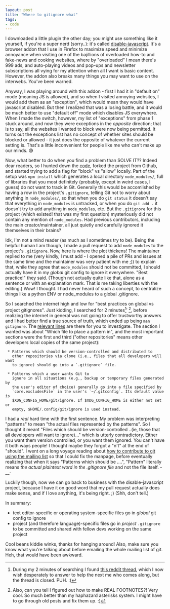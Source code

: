 ```yaml
---
layout: post
title: "Where to gitignore what"
tags:
- code
---
```


I downloaded a little plugin the other day; you might use something like it yourself, if you're a super nerd (sorry..): it's called [disable-javascript](https://github.com/dpacassi/disable-javascript). It's a browser addon that I use in Firefox to maximize speed and minimize annoyance when visiting one of the bajillions of overloaded how-to and fake-news and cooking websites, where by "overloaded" I mean there's 999 ads, and auto-playing videos and pop-ups and newsletter subscriptions all vying for my attention when all I want is basic content. <!--more--> However, the addon also breaks many things you may want to use on the interwebs. You've been warned.

Anyway, I was playing around with this addon - first I had it in "default on" mode (meaning JS is allowed), and so when I visited annoying websites, I would add them as an "exception", which would mean they would have javascript disabled. But then I realized that was a losing battle, and it would be much better to use "default off" mode which disables JS everywhere. When I made the switch, however, my list of "exceptions" from phase 1 stuck around, and now they were exceptions in the _opposite_ direction; that is to say, all the websites I wanted to block were now being permitted. It turns out the exceptions list has no concept of whether sites should be blocked or allowed - it just does the opposite of whatever the current setting is. That's a little inconvenient for people like me who can't make up our minds. :sweat_smile:

Now, what better to do when you find a problem than SOLVE IT?? Indeed dear readers, so I hunted down the [code](https://github.com/dpacassi/disable-javascript), forked the project from Github, and started trying to add a flag for "block" vs "allow" locally. Part of the setup was `npm install` which generates a local directory `node_modules/`, full of libraries that you most definitely (probably, except in weird cases, I guess) do not want to track in Git. Generally this would be accomlished by having a row in the project's `.gitignore`, telling Git not to worry about anything in `node_modules/`, so that when you do `git status` it doesn't say that everything in `node_modules` is untracked, or when you do `git add .` it doesn't try to add anything in `node_modules`, etc. But the `.gitignore` for this project (which existed! that was my first question) mysteriously did not contain any mention of `node_modules`. Had previous contributors, including the main creator/maintainer, all just quietly and carefully ignored it themselves in their brains?

Idk, I'm not a mind reader (as much as I sometimes try to be). Being the helpful human I am though, I made a pull request to add `node_modules` to the project's `.gitignore`. Now, here is where the plot thickens! The maintainer replied to me (very kindly, I must add - I opened a pile of PRs and issues at the same time and the maintainer was very patient with me ;)) to explain that, while they agree that `node_modules` should not be committed, I should actually have it in my _global_ git config to ignore it everywhere. "Best practice!" they said. (Though not actually quite like that, alone as a sentence or with an explanation mark. That is me taking liberties with the editing.) Wow! I thought. I had never heard of such a concept, to centralize things like a python ENV or node_modules to a global .gitignore.

So I searched the internet high and low for "best practices on global vs project gitignores". Just kidding, I searched for 2 minutes[^search]′ [^footnotes], before realizing the internet in general was not going to offer trustworthy answers and I had better find a true source of truth, which ended up being `man gitignore`. The [relevant lines](https://github.com/git/git/blob/master/Documentation/gitignore.txt#L43) are there for you to investigate. The section I wanted was about "Which file to place a pattern in", and the most important sections were the first and third ("other repositories" means other developers local copies of the same project):

```text
 * Patterns which should be version-controlled and distributed to
   other repositories via clone (i.e., files that all developers will want
   to ignore) should go into a `.gitignore` file.

 * Patterns which a user wants Git to
   ignore in all situations (e.g., backup or temporary files generated by
   the user's editor of choice) generally go into a file specified by
   `core.excludesFile` in the user's `~/.gitconfig`. Its default value is
   $XDG_CONFIG_HOME/git/ignore. If $XDG_CONFIG_HOME is either not set or
   empty, $HOME/.config/git/ignore is used instead.
```

I had a _real_ hard time with the first sentence. My problem was interpreting "patterns" to mean "the actual files represented by the patterns". So I thought it meant "Files which should be version-controlled ..(ie, those that all developers will want to ignore)..." which is utterly contradictory. Either you want them version controlled, or you want them ignored. You can't have it both ways people! I thought maybe they forgot a "n't" at the end of "should". I went on a long voyage reading about [how to contribute to git using the mailing list](https://git-scm.com/community) so that I could fix the manpage, before eventually realizing that when it says "Patterns which should be ....", "Pattern" literally means _the actual plaintext word in the .gitignore file_ and not the file itself. -__- 

Luckily though, now we can go back to business with the disable-javascript project, because I have it on good word that my pull request actually does make sense, and if I love anything, it's being right. ;) (Shh, don't tell.)

In summary:
- text editor-specific or operating system-specific files go in _global_ git config to ignore
- project (and therefore language)-specific files go in _project_ `.gitignore` to be committed and shared with fellow devs working on the same project

Cool beans kiddie winks, thanks for hanging around! Also, make sure you know what you're talking about before emailing the whole mailing list of git. Heh, that would have been awkward.

[^search]: During my 2 minutes of searching I found [this reddit thread](https://www.reddit.com/r/node/comments/7i229x/global_gitignore_node_modules/), which I now wish desperately to answer to help the next me who comes along, but the thread is closed. PUH. :(

[^footnotes]: Also, can you tell I figured out how to make REAL FOOTNOTES?! Very cool. So much better than my haphazard asterisks system. I might have to go through old posts and fix them up. :)
